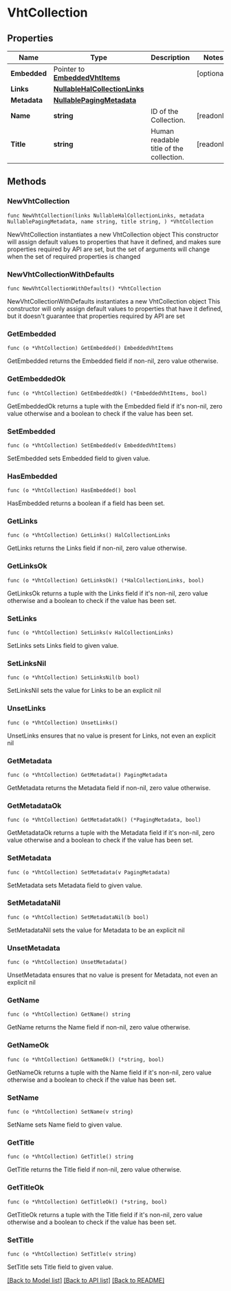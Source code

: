 <!--
Copyright (C) 2020-2024 Arm Limited or its affiliates and Contributors. All rights reserved.
SPDX-License-Identifier: Apache-2.0
-->
# VhtCollection

## Properties

Name | Type | Description | Notes
------------ | ------------- | ------------- | -------------
**Embedded** | Pointer to [**EmbeddedVhtItems**](EmbeddedVhtItems.md) |  | [optional] 
**Links** | [**NullableHalCollectionLinks**](HalCollectionLinks.md) |  | 
**Metadata** | [**NullablePagingMetadata**](PagingMetadata.md) |  | 
**Name** | **string** | ID of the Collection. | [readonly] 
**Title** | **string** | Human readable title of the collection. | [readonly] 

## Methods

### NewVhtCollection

`func NewVhtCollection(links NullableHalCollectionLinks, metadata NullablePagingMetadata, name string, title string, ) *VhtCollection`

NewVhtCollection instantiates a new VhtCollection object
This constructor will assign default values to properties that have it defined,
and makes sure properties required by API are set, but the set of arguments
will change when the set of required properties is changed

### NewVhtCollectionWithDefaults

`func NewVhtCollectionWithDefaults() *VhtCollection`

NewVhtCollectionWithDefaults instantiates a new VhtCollection object
This constructor will only assign default values to properties that have it defined,
but it doesn't guarantee that properties required by API are set

### GetEmbedded

`func (o *VhtCollection) GetEmbedded() EmbeddedVhtItems`

GetEmbedded returns the Embedded field if non-nil, zero value otherwise.

### GetEmbeddedOk

`func (o *VhtCollection) GetEmbeddedOk() (*EmbeddedVhtItems, bool)`

GetEmbeddedOk returns a tuple with the Embedded field if it's non-nil, zero value otherwise
and a boolean to check if the value has been set.

### SetEmbedded

`func (o *VhtCollection) SetEmbedded(v EmbeddedVhtItems)`

SetEmbedded sets Embedded field to given value.

### HasEmbedded

`func (o *VhtCollection) HasEmbedded() bool`

HasEmbedded returns a boolean if a field has been set.

### GetLinks

`func (o *VhtCollection) GetLinks() HalCollectionLinks`

GetLinks returns the Links field if non-nil, zero value otherwise.

### GetLinksOk

`func (o *VhtCollection) GetLinksOk() (*HalCollectionLinks, bool)`

GetLinksOk returns a tuple with the Links field if it's non-nil, zero value otherwise
and a boolean to check if the value has been set.

### SetLinks

`func (o *VhtCollection) SetLinks(v HalCollectionLinks)`

SetLinks sets Links field to given value.


### SetLinksNil

`func (o *VhtCollection) SetLinksNil(b bool)`

 SetLinksNil sets the value for Links to be an explicit nil

### UnsetLinks
`func (o *VhtCollection) UnsetLinks()`

UnsetLinks ensures that no value is present for Links, not even an explicit nil
### GetMetadata

`func (o *VhtCollection) GetMetadata() PagingMetadata`

GetMetadata returns the Metadata field if non-nil, zero value otherwise.

### GetMetadataOk

`func (o *VhtCollection) GetMetadataOk() (*PagingMetadata, bool)`

GetMetadataOk returns a tuple with the Metadata field if it's non-nil, zero value otherwise
and a boolean to check if the value has been set.

### SetMetadata

`func (o *VhtCollection) SetMetadata(v PagingMetadata)`

SetMetadata sets Metadata field to given value.


### SetMetadataNil

`func (o *VhtCollection) SetMetadataNil(b bool)`

 SetMetadataNil sets the value for Metadata to be an explicit nil

### UnsetMetadata
`func (o *VhtCollection) UnsetMetadata()`

UnsetMetadata ensures that no value is present for Metadata, not even an explicit nil
### GetName

`func (o *VhtCollection) GetName() string`

GetName returns the Name field if non-nil, zero value otherwise.

### GetNameOk

`func (o *VhtCollection) GetNameOk() (*string, bool)`

GetNameOk returns a tuple with the Name field if it's non-nil, zero value otherwise
and a boolean to check if the value has been set.

### SetName

`func (o *VhtCollection) SetName(v string)`

SetName sets Name field to given value.


### GetTitle

`func (o *VhtCollection) GetTitle() string`

GetTitle returns the Title field if non-nil, zero value otherwise.

### GetTitleOk

`func (o *VhtCollection) GetTitleOk() (*string, bool)`

GetTitleOk returns a tuple with the Title field if it's non-nil, zero value otherwise
and a boolean to check if the value has been set.

### SetTitle

`func (o *VhtCollection) SetTitle(v string)`

SetTitle sets Title field to given value.



[[Back to Model list]](../README.md#documentation-for-models) [[Back to API list]](../README.md#documentation-for-api-endpoints) [[Back to README]](../README.md)


